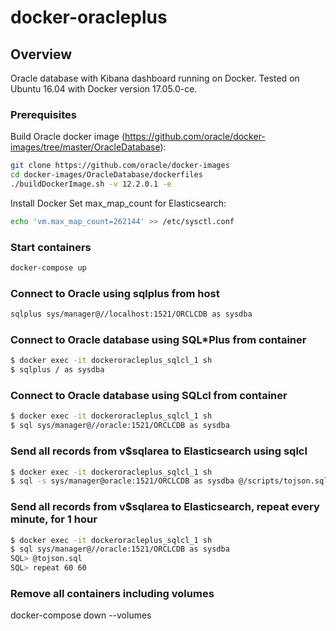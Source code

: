 # docker-oracleplus

## Overview
Oracle database with Kibana dashboard running on Docker. Tested on Ubuntu 16.04 with Docker version 17.05.0-ce.

### Prerequisites
Build Oracle docker image (https://github.com/oracle/docker-images/tree/master/OracleDatabase):
```bash
git clone https://github.com/oracle/docker-images
cd docker-images/OracleDatabase/dockerfiles
./buildDockerImage.sh -v 12.2.0.1 -e
```
Install Docker
Set max_map_count for Elasticsearch: 
```bash
echo 'vm.max_map_count=262144' >> /etc/sysctl.conf
```

### Start containers
```bash
docker-compose up
```

### Connect to Oracle using sqlplus from host
```bash
sqlplus sys/manager@//localhost:1521/ORCLCDB as sysdba
```

### Connect to Oracle database using SQL\*Plus from container
```bash
$ docker exec -it dockeroracleplus_sqlcl_1 sh
$ sqlplus / as sysdba
```

### Connect to Oracle database using SQLcl from container
```bash
$ docker exec -it dockeroracleplus_sqlcl_1 sh
$ sql sys/manager@//oracle:1521/ORCLCDB as sysdba
```

### Send all records from v$sqlarea to Elasticsearch using sqlcl
```bash
$ docker exec -it dockeroracleplus_sqlcl_1 sh
$ sql -s sys/manager@oracle:1521/ORCLCDB as sysdba @/scripts/tojson.sql | jq -c '.results[].items[]' > /tmp/output.json
```

### Send all records from v$sqlarea to Elasticsearch, repeat every minute, for 1 hour
```bash
$ docker exec -it dockeroracleplus_sqlcl_1 sh
$ sql sys/manager@//oracle:1521/ORCLCDB as sysdba
SQL> @tojson.sql
SQL> repeat 60 60
```

### Remove all containers including volumes
docker-compose down --volumes
